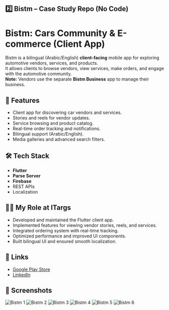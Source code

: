 ## **2️⃣ Bistm** – Case Study Repo (No Code)

# Bistm: Cars Community & E-commerce (Client App)

Bistm is a bilingual (Arabic/English) **client-facing** mobile app for exploring automotive vendors, services, and products.  
It allows clients to browse vendors, view services, make orders, and engage with the automotive community.  
**Note:** Vendors use the separate **Bistm Business** app to manage their business.

## 🚀 Features
- Client app for discovering car vendors and services.
- Stories and reels for vendor updates.
- Service browsing and product catalog.
- Real-time order tracking and notifications.
- Bilingual support (Arabic/English).
- Media galleries and advanced search filters.

## 🛠 Tech Stack
- **Flutter**
- **Parse Server**
- **Firebase**
- REST APIs
- Localization

## 👨‍💻 My Role at ITargs
- Developed and maintained the Flutter client app.
- Implemented features for viewing vendor stories, reels, and services.
- Integrated ordering system with real-time tracking.
- Optimized performance and improved UI components.
- Built bilingual UI and ensured smooth localization.

## 📎 Links
- [Google Play Store](https://play.google.com/store/apps/details?id=com.itargs.bistm.customer)
- [LinkedIn](https://linkedin.com/in/ahmed-elsayed-36880821a)

## 📱 Screenshots
![Bistm 1](https://github.com/user-attachments/assets/a5ea8240-2509-40c3-aa32-ebd4782db6f5)
![Bistm 2](https://github.com/user-attachments/assets/2a9dd0c0-ac9f-485c-8b8c-7968f54d828a)
![Bistm 3](https://github.com/user-attachments/assets/93555669-a6f4-4e59-a3c5-8ecf351d2568)
![Bistm 4](https://github.com/user-attachments/assets/b746dec3-f285-4741-8fab-eaaf7c4e3df9)
![Bistm 5](https://github.com/user-attachments/assets/c6b121d6-cc51-45fd-95d3-770dba177187)
![Bistm 6](https://github.com/user-attachments/assets/b3c948f2-0cd0-4baa-a0a8-33ae7cc6c8d4)
